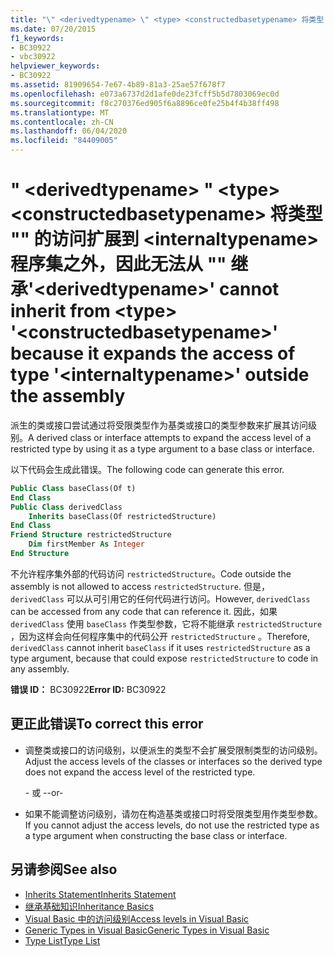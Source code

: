 ```yaml
---
title: "\" <derivedtypename> \" <type> <constructedbasetypename> 将类型 \"\" 的访问扩展到 <internaltypename> 程序集之外，因此无法从 \"\" 继承"
ms.date: 07/20/2015
f1_keywords:
- BC30922
- vbc30922
helpviewer_keywords:
- BC30922
ms.assetid: 81909654-7e67-4b89-81a3-25ae57f678f7
ms.openlocfilehash: e073a6737d2d1afe0de23fcff5b5d7803069ec0d
ms.sourcegitcommit: f8c270376ed905f6a8896ce0fe25b4f4b38ff498
ms.translationtype: MT
ms.contentlocale: zh-CN
ms.lasthandoff: 06/04/2020
ms.locfileid: "84409005"
---
```

# <a name="derivedtypename-cannot-inherit-from-type-constructedbasetypename-because-it-expands-the-access-of-type-internaltypename-outside-the-assembly"></a><span data-ttu-id="cd8cb-102">" \<derivedtypename> " \<type> \<constructedbasetypename> 将类型 "" 的访问扩展到 \<internaltypename> 程序集之外，因此无法从 "" 继承</span><span class="sxs-lookup"><span data-stu-id="cd8cb-102">'\<derivedtypename>' cannot inherit from \<type> '\<constructedbasetypename>' because it expands the access of type '\<internaltypename>' outside the assembly</span></span>
<span data-ttu-id="cd8cb-103">派生的类或接口尝试通过将受限类型作为基类或接口的类型参数来扩展其访问级别。</span><span class="sxs-lookup"><span data-stu-id="cd8cb-103">A derived class or interface attempts to expand the access level of a restricted type by using it as a type argument to a base class or interface.</span></span>  
  
 <span data-ttu-id="cd8cb-104">以下代码会生成此错误。</span><span class="sxs-lookup"><span data-stu-id="cd8cb-104">The following code can generate this error.</span></span>  
  
```vb  
Public Class baseClass(Of t)  
End Class  
Public Class derivedClass  
    Inherits baseClass(Of restrictedStructure)  
End Class  
Friend Structure restrictedStructure  
    Dim firstMember As Integer  
End Structure  
```  
  
 <span data-ttu-id="cd8cb-105">不允许程序集外部的代码访问 `restrictedStructure`。</span><span class="sxs-lookup"><span data-stu-id="cd8cb-105">Code outside the assembly is not allowed to access `restrictedStructure`.</span></span> <span data-ttu-id="cd8cb-106">但是， `derivedClass` 可以从可引用它的任何代码进行访问。</span><span class="sxs-lookup"><span data-stu-id="cd8cb-106">However, `derivedClass` can be accessed from any code that can reference it.</span></span> <span data-ttu-id="cd8cb-107">因此，如果 `derivedClass` 使用 `baseClass` 作类型参数，它将不能继承 `restrictedStructure` ，因为这样会向任何程序集中的代码公开 `restrictedStructure` 。</span><span class="sxs-lookup"><span data-stu-id="cd8cb-107">Therefore, `derivedClass` cannot inherit `baseClass` if it uses `restrictedStructure` as a type argument, because that could expose `restrictedStructure` to code in any assembly.</span></span>  
  
 <span data-ttu-id="cd8cb-108">**错误 ID：** BC30922</span><span class="sxs-lookup"><span data-stu-id="cd8cb-108">**Error ID:** BC30922</span></span>  
  
## <a name="to-correct-this-error"></a><span data-ttu-id="cd8cb-109">更正此错误</span><span class="sxs-lookup"><span data-stu-id="cd8cb-109">To correct this error</span></span>  
  
- <span data-ttu-id="cd8cb-110">调整类或接口的访问级别，以便派生的类型不会扩展受限制类型的访问级别。</span><span class="sxs-lookup"><span data-stu-id="cd8cb-110">Adjust the access levels of the classes or interfaces so the derived type does not expand the access level of the restricted type.</span></span>  
  
     <span data-ttu-id="cd8cb-111">\- 或 -</span><span class="sxs-lookup"><span data-stu-id="cd8cb-111">-or-</span></span>  
  
- <span data-ttu-id="cd8cb-112">如果不能调整访问级别，请勿在构造基类或接口时将受限类型用作类型参数。</span><span class="sxs-lookup"><span data-stu-id="cd8cb-112">If you cannot adjust the access levels, do not use the restricted type as a type argument when constructing the base class or interface.</span></span>  
  
## <a name="see-also"></a><span data-ttu-id="cd8cb-113">另请参阅</span><span class="sxs-lookup"><span data-stu-id="cd8cb-113">See also</span></span>

- [<span data-ttu-id="cd8cb-114">Inherits Statement</span><span class="sxs-lookup"><span data-stu-id="cd8cb-114">Inherits Statement</span></span>](../language-reference/statements/inherits-statement.md)
- [<span data-ttu-id="cd8cb-115">继承基础知识</span><span class="sxs-lookup"><span data-stu-id="cd8cb-115">Inheritance Basics</span></span>](../programming-guide/language-features/objects-and-classes/inheritance-basics.md)
- [<span data-ttu-id="cd8cb-116">Visual Basic 中的访问级别</span><span class="sxs-lookup"><span data-stu-id="cd8cb-116">Access levels in Visual Basic</span></span>](../programming-guide/language-features/declared-elements/access-levels.md)
- [<span data-ttu-id="cd8cb-117">Generic Types in Visual Basic</span><span class="sxs-lookup"><span data-stu-id="cd8cb-117">Generic Types in Visual Basic</span></span>](../programming-guide/language-features/data-types/generic-types.md)
- [<span data-ttu-id="cd8cb-118">Type List</span><span class="sxs-lookup"><span data-stu-id="cd8cb-118">Type List</span></span>](../language-reference/statements/type-list.md)
